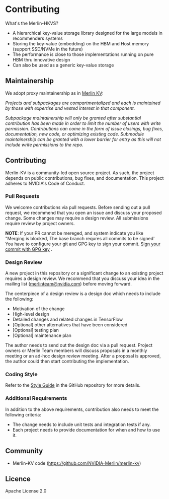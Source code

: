 # Contributing

What's the Merlin-HKVS?

- A hierarchical key-value storage library designed for the large models in recommenders systems
- Storing the key-value (embedding) on the HBM and Host memory (support SSD/NVMe in the future)
- The performance is close to those implementations running on pure HBM thru innovative design
- Can also be used as a generic key-value storage

## Maintainership

We adopt proxy maintainership as in [Merlin KV](https://github.com/NVIDIA-Merlin/merlin-kv):

*Projects and subpackages are compartmentalized and each is maintained by those
with expertise and vested interest in that component.*

*Subpackage maintainership will only be granted after substantial contribution
has been made in order to limit the number of users with write permission.
Contributions can come in the form of issue closings, bug fixes, documentation,
new code, or optimizing existing code. Submodule maintainership can be granted
with a lower barrier for entry as this will not include write permissions to
the repo.*

## Contributing

Merlin-KV is a community-led open source project. As such,
the project depends on public contributions, bug fixes, and documentation. This
project adheres to NVIDIA's Code of Conduct.

### Pull Requests
We welcome contributions via pull requests.
Before sending out a pull request, we recommend that you open an issue and
discuss your proposed change. Some changes may require a design review.
All submissions require review by project owners.

**NOTE**:
If your PR cannot be mereged, and system indicate you like "Merging is blocked,
The base branch requres all commits to be signed'
You have to configure your git and GPG key to sign your commit. [Sign your commit with GPG key](https://docs.github.com/en/github/authenticating-to-github/managing-commit-signature-verification/about-commit-signature-verification#gpg-commit-signature-verification) .

### Design Review
A new project in this repository or a significant change to an existing project
requires a design review. We recommend that you discuss your idea in the mailing
list (merlinteam@nvidia.com) before moving forward.

The centerpiece of a design review is a design doc which needs to include the following:
* Motivation of the change
* High-level design
* Detailed changes and related changes in TensorFlow
* [Optional] other alternatives that have been considered
* [Optional] testing plan
* [Optional] maintenance plan

The author needs to send out the design doc via a pull request. Project owners or
Merlin Team members will discuss proposals in a monthly meeting
or an ad-hoc design review meeting. After a proposal is approved, the author
could then start contributing the implementation.

### Coding Style
Refer to the [Style Guide](http://github.com/NVIDIA-Merlin/merlin-kv/STYLE_GUIDE.md)
in the GitHub repository for more details.

### Additional Requirements
In addition to the above requirements, contribution also needs to meet the following criteria:
* The change needs to include unit tests and integration tests if any.
* Each project needs to provide documentation for when and how to use it.

## Community

* Merlin-KV code (https://github.com/NVIDIA-Merlin/merlin-kv)

## Licence
Apache License 2.0


